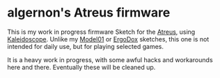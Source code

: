 <!-- -*- mode: markdown; fill-column: 8192 -*- -->

algernon's Atreus firmware
==============================

This is my work in progress firmware Sketch for the [Atreus][atreus], using [Kaleidoscope][ks]. Unlike my [Model01][fw:model01] or [ErgoDox][fw:ergodox] sketches, this one is not intended for daily use, but for playing selected games.

 [ks]: https://github.com/keyboardio/Kaleidoscope
 [atreus]: https://atreus.technomancy.us/
 [fw:model01]: https://git.madhouse-project.org/algernon/Model01-Sketch
 [fw:ergodox]: https://git.madhouse-project.org/algernon/ErgoDox-sketch

It is a heavy work in progress, with some awful hacks and workarounds here and there. Eventually these will be cleaned up.
